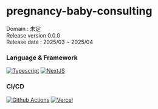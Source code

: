 # pregnancy-baby-consulting

Domain : 未定　<br>
Release version 0.0.0 <br>
Release date : 2025/03 ~ 2025/04

### Language & Framework

[![Typescript](https://skillicons.dev/icons?i=ts)](https://www.typescriptlang.org/)
[![NextJS](https://skillicons.dev/icons?i=next)](https://nextjs.org/)

### CI/CD

[![Github Actions](https://skillicons.dev/icons?i=github)](https://github.com/features/actions)
[![Vercel](https://skillicons.dev/icons?i=vercel)](https://vercel.com/)
